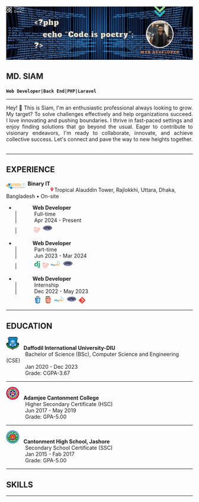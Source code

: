 ![Banner](imgs/banner.gif)  

## __MD. SIAM__  
**`Web Developer|Back End|PHP|Laravel`**  
___

<div style="text-align: justify;">
Hey! 👋 This is Siam, I'm an enthusiastic professional always looking to grow. My target? To solve challenges effectively and help organizations succeed. I love innovating and pushing boundaries. I thrive in fast-paced settings and enjoy finding solutions that go beyond the usual. Eager to contribute to visionary endeavors, I'm ready to collaborate, innovate, and achieve collective success. Let's connect and pave the way to new heights together.
</div><br>

___
## EXPERIENCE

<img align="left" alt="binary-it" width="50px" src="imgs/logo.png" style="margin-top:8px;">&nbsp;&nbsp;__Binary IT__  
&nbsp;&nbsp;&nbsp;&nbsp;&nbsp;&nbsp;&nbsp;&nbsp;&nbsp;&nbsp;&nbsp;&nbsp;&nbsp;&nbsp;&nbsp;&nbsp;&nbsp;<img alt="location_bar" width="13x" src="imgs/location_bar.png">Tropical Alauddin Tower, Rajlokkhi, Uttara, Dhaka, Bangladesh • On-site  

- &nbsp;&nbsp;&nbsp;&nbsp;&nbsp;&nbsp;&nbsp;&nbsp;&nbsp;&nbsp;&nbsp;&nbsp;__Web Developer__  
|&nbsp;&nbsp;&nbsp;&nbsp;&nbsp;&nbsp;&nbsp;&nbsp;&nbsp;&nbsp;&nbsp;&nbsp;Full-time  
|&nbsp;&nbsp;&nbsp;&nbsp;&nbsp;&nbsp;&nbsp;&nbsp;&nbsp;&nbsp;&nbsp;&nbsp;Apr 2024 - Present  
|&nbsp;&nbsp;&nbsp;&nbsp;&nbsp;&nbsp;&nbsp;&nbsp;&nbsp;&nbsp;&nbsp;&nbsp;<img alt="php" width="15x" src="imgs/laravel.png">&nbsp;&nbsp;<img alt="php" width="25x" src="imgs/php-original.svg"><br><br>
- &nbsp;&nbsp;&nbsp;&nbsp;&nbsp;&nbsp;&nbsp;&nbsp;&nbsp;&nbsp;&nbsp;&nbsp;__Web Developer__  
|&nbsp;&nbsp;&nbsp;&nbsp;&nbsp;&nbsp;&nbsp;&nbsp;&nbsp;&nbsp;&nbsp;&nbsp;Part-time  
|&nbsp;&nbsp;&nbsp;&nbsp;&nbsp;&nbsp;&nbsp;&nbsp;&nbsp;&nbsp;&nbsp;&nbsp;Jun 2023 - Mar 2024  
|&nbsp;&nbsp;&nbsp;&nbsp;&nbsp;&nbsp;&nbsp;&nbsp;&nbsp;&nbsp;&nbsp;&nbsp;<img alt="php" width="15x" src="imgs/django.svg">&nbsp;&nbsp;<img alt="php" width="15x" src="imgs/laravel.png">&nbsp;&nbsp;<img alt="php" width="25x" src="imgs/mysql-original-wordmark.svg">&nbsp;&nbsp;<img alt="php" width="25x" src="imgs/php-original.svg"><br><br>
- &nbsp;&nbsp;&nbsp;&nbsp;&nbsp;&nbsp;&nbsp;&nbsp;&nbsp;&nbsp;&nbsp;&nbsp;__Web Developer__  
|&nbsp;&nbsp;&nbsp;&nbsp;&nbsp;&nbsp;&nbsp;&nbsp;&nbsp;&nbsp;&nbsp;&nbsp;Internship  
|&nbsp;&nbsp;&nbsp;&nbsp;&nbsp;&nbsp;&nbsp;&nbsp;&nbsp;&nbsp;&nbsp;&nbsp;Dec 2022 - May 2023  
&nbsp;&nbsp;&nbsp;&nbsp;&nbsp;&nbsp;&nbsp;&nbsp;&nbsp;&nbsp;&nbsp;&nbsp;&nbsp;<img alt="php" width="20x" src="imgs/css3-original-wordmark.svg">&nbsp;&nbsp;<img alt="php" width="20x" src="imgs/html5-original-wordmark.svg">&nbsp;&nbsp;<img alt="php" width="25x" src="imgs/mysql-original-wordmark.svg">&nbsp;&nbsp;<img alt="php" width="25x" src="imgs/php-original.svg">&nbsp;&nbsp;<img alt="php" width="18x" src="imgs/git-scm-icon.svg">
___

## EDUCATION
<img alt="diu" width="35x" src="imgs/diu_logo.png" style="margin-top:">&nbsp;&nbsp; __Daffodil International University-DIU__  
&nbsp;&nbsp;&nbsp;&nbsp;&nbsp;&nbsp;&nbsp;&nbsp;&nbsp;&nbsp;&nbsp;&nbsp;&nbsp;Bachelor of Science (BSc), Computer Science and Engineering (CSE)  
&nbsp;&nbsp;&nbsp;&nbsp;&nbsp;&nbsp;&nbsp;&nbsp;&nbsp;&nbsp;&nbsp;&nbsp;&nbsp;Jan 2020 - Dec 2023  
&nbsp;&nbsp;&nbsp;&nbsp;&nbsp;&nbsp;&nbsp;&nbsp;&nbsp;&nbsp;&nbsp;&nbsp;&nbsp;Grade: CGPA-3.67 <hr/>
<img alt="acc" width="35x" src="imgs/ACC_logo.png" style="margin-top:">&nbsp;&nbsp; __Adamjee Cantonment College__  
&nbsp;&nbsp;&nbsp;&nbsp;&nbsp;&nbsp;&nbsp;&nbsp;&nbsp;&nbsp;&nbsp;&nbsp;&nbsp;Higher Secondary Certificate (HSC)  
&nbsp;&nbsp;&nbsp;&nbsp;&nbsp;&nbsp;&nbsp;&nbsp;&nbsp;&nbsp;&nbsp;&nbsp;&nbsp;Jun 2017 - May 2019  
&nbsp;&nbsp;&nbsp;&nbsp;&nbsp;&nbsp;&nbsp;&nbsp;&nbsp;&nbsp;&nbsp;&nbsp;&nbsp;Grade: GPA-5.00 <hr/>
<img alt="chsj" width="35x" src="imgs/CHSJ_logo.png" style="margin-top:">&nbsp;&nbsp; __Cantonment High School, Jashore__  
&nbsp;&nbsp;&nbsp;&nbsp;&nbsp;&nbsp;&nbsp;&nbsp;&nbsp;&nbsp;&nbsp;&nbsp;&nbsp;Secondary School Certificate (SSC)  
&nbsp;&nbsp;&nbsp;&nbsp;&nbsp;&nbsp;&nbsp;&nbsp;&nbsp;&nbsp;&nbsp;&nbsp;&nbsp;Jan 2015 - Fab 2017  
&nbsp;&nbsp;&nbsp;&nbsp;&nbsp;&nbsp;&nbsp;&nbsp;&nbsp;&nbsp;&nbsp;&nbsp;&nbsp;Grade: GPA-5.00


___

## SKILLS


___
